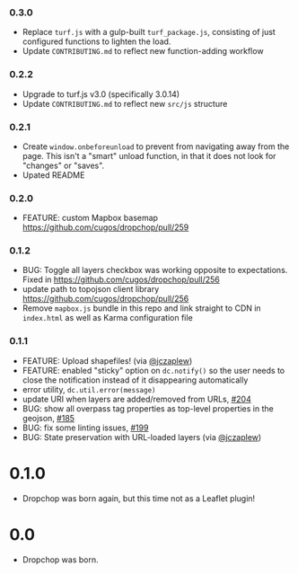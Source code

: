 ### 0.3.0

* Replace `turf.js` with a gulp-built `turf_package.js`, consisting of just configured functions to lighten the load.
* Update `CONTRIBUTING.md` to reflect new function-adding workflow

### 0.2.2

* Upgrade to turf.js v3.0 (specifically 3.0.14)
* Update `CONTRIBUTING.md` to reflect new `src/js` structure

### 0.2.1

* Create `window.onbeforeunload` to prevent from navigating away from the page. This isn't a "smart" unload function, in that it does not look for "changes" or "saves".
* Upated README

### 0.2.0

* FEATURE: custom Mapbox basemap https://github.com/cugos/dropchop/pull/259

### 0.1.2

* BUG: Toggle all layers checkbox was working opposite to expectations. Fixed in https://github.com/cugos/dropchop/pull/256
* update path to topojson client library https://github.com/cugos/dropchop/pull/256
* Remove `mapbox.js` bundle in this repo and link straight to CDN in `index.html` as well as Karma configuration file

### 0.1.1

* FEATURE: Upload shapefiles! (via [@jczaplew](https://github.com/jczaplew))
* FEATURE: enabled "sticky" option on `dc.notify()` so the user needs to close the notification instead of it disappearing automatically
* error utility, `dc.util.error(message)`
* update URI when layers are added/removed from URLs, [#204](https://github.com/cugos/dropchop/issues/204)
* BUG: show all overpass tag properties as top-level properties in the geojson, [#185](https://github.com/cugos/dropchop/issues/185)
* BUG: fix some linting issues, [#199](https://github.com/cugos/dropchop/issues/199)
* BUG: State preservation with URL-loaded layers (via [@jczaplew](https://github.com/jczaplew))

# 0.1.0

* Dropchop was born again, but this time not as a Leaflet plugin!

# 0.0

* Dropchop was born.
